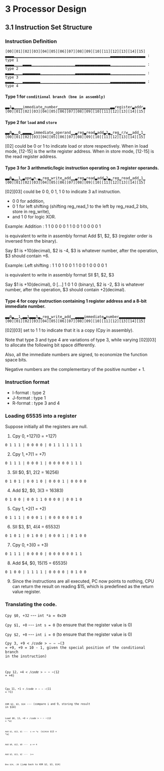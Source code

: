 # 3 Processor Design
## 3.1 Instruction Set Structure
### Instruction Definition
```
[00][01][02][03][04][05][06][07][08][09][10][11][12][13][14][15]
▃▃▃▃▁▁▁▁▁▁▁▁▁▁▁▁▁▁▁▁▁▁▁▁▁▁▁▁▁▁▁▁▁▁▁▁▁▁▁▁▁▁▁▁▁▁▁▁▃▃▃▃▃▃▃▃▃▃▃▃▃▃▃▃ : type 1
▃▃▃▃▁▁▁▁▃▃▃▃▁▁▁▁▁▁▁▁▁▁▁▁▁▁▁▁▁▁▁▁▃▃▃▃▃▃▃▃▃▃▃▃▃▃▃▃▁▁▁▁▁▁▁▁▁▁▁▁▁▁▁▁ : type 2
▃▃▃▃▁▁▁▁▃▃▃▃▃▃▃▃▁▁▁▁▁▁▁▁▁▁▁▁▁▁▁▁▃▃▃▃▃▃▃▃▃▃▃▃▃▃▃▃▁▁▁▁▁▁▁▁▁▁▁▁▁▁▁▁ : type 3
▃▃▃▃▁▁▁▁▃▃▃▃▃▃▃▃▁▁▁▁▁▁▁▁▁▁▁▁▁▁▁▁▁▁▁▁▁▁▁▁▁▁▁▁▁▁▁▁▃▃▃▃▃▃▃▃▃▃▃▃▃▃▃▃ : type 4
```
#### Type 1 for <code>conditional branch (bne in assembly)</code>
```
▃▃1▃▁▁▁▁immediate▁number▁▁▁▁▁▁▁▁▁▁▁▁▁▁▁▁▁▁▁▁▁▁▁▁▃▃register▃addr▃
[00][01][02][03][04][05][06][07][08][09][10][11][12][13][14][15]
```
#### Type 2 for <code>load</code> and <code>store</code>
```
▃▃0▃▁▁0▁▃▃▃▃▁immediate▁operand▁▁▃reg▃read▃add▃2▃▁reg▁r/w▁▁add▁1▁
[00][01][02][03][04][05][06][07][08][09][10][11][12][13][14][15]
```
[02] could be 0 or 1 to indicate load or store respectively.
When in load mode, [12-15] is the write register address.
When in store mode, [12-15] is the read register address.

#### Type 3 for 3 arithmetic/logic instruction operating on 3 register operands.
```
▃▃0▃▁▁1▁▃ope▃n.▃▁reg▁write▁add▁▁▃reg▃read▃add▃2▃▁reg▁read▁add▁1▁
[00][01][02][03][04][05][06][07][08][09][10][11][12][13][14][15]
```
[02][03] could be 0 0, 0 1, 1 0 to indicate 3 a/l instruction.
+ 0 0 for addition, 
+ 0 1 for left shifting (shifting reg_read_1 to the left by reg_read_2 bits, store in reg_write), 
+ and 1 0 for logic XOR.

Example: Addition : 1 1 0 0 0 0 1 1 0 0 1 0 0 0 0 1 

is equivalent to write in assembly format Add $1, $2, $3 (register order is inversed from the binary).

Say $1 is +10(decimal), $2 is -4, $3 is whatever number, after the operation, $3 should contain +6.

Example: Left shifting : 1 1 0 1 0 0 1 1 0 0 1 0 0 0 0 1 

is equivalent to write in assembly format Sll $1, $2, $3

Say $1 is +10(decimal), 0 [...] 1 0 1 0 (binary), $2 is -2, $3 is whatever number, after the operation, $3 should contain +2(decimal).

#### Type 4 for copy instruction containing 1 register address and a 8-bit immediate number.
```
▃▃0▃▁▁1▁▃▃1▃▃▃1▃▁reg▁write▁add▁▁▃▃▃▃immediate▃number▃▃▃▃▃▃▃▃▃▃▃▃
[00][01][02][03][04][05][06][07][08][09][10][11][12][13][14][15]
```
[02][03] set to 1 1 to indicate that it is a copy (Cpy in assembly).

Note that type 3 and type 4 are variations of type 3, while varying [02][03] to allocate the following bit space differently.

Also, all the immediate numbers are signed, to economize the function space bits.

Negative numbers are the complementary of the positive number + 1.

### Instruction format

+ I-format : type 2
+ J-format : type 1
+ R-format : type 3 and 4

### Loading 65535 into a register

Suppose initially all the registers are null.

1. Cpy $0, +127 ($0 = +127)

<code>0 1 1 1 | 0 0 0 0 | 0 1 1 1 1 1 1 1</code>

2. Cpy $1, +7  ($1 = +7)

<code>0 1 1 1 | 0 0 0 1 | 0 0 0 0 0 1 1 1</code>

3. Sll $0, $1, $2 ($2 = 16256)

<code>0 1 0 1 | 0 0 1 0 | 0 0 0 1 | 0 0 0 0</code>

4. Add $2, $0, $3 ($3 = 16383)

<code>0 1 0 0 | 0 0 1 1 0 0 0 0 | 0 0 1 0</code>

5. Cpy $1, +2 ($1 = +2)

<code>0 1 1 1 | 0 0 0 1 | 0 0 0 0 0 0 1 0</code>

6. Sll $3, $1, $4 ($4 = 65532)

<code>0 1 0 1 | 0 1 0 0 | 0 0 0 1 | 0 1 0 0</code>

7. Cpy $0, +3 ($0 = +3)

<code>0 1 1 1 | 0 0 0 0 | 0 0 0 0 0 0 1 1</code>

8. Add $4, $0, $15 ($15 = 65535)

<code>0 1 0 0 | 1 1 1 1 | 0 0 0 0 | 0 1 0 0</code>

9. Since the instructions are all executed, PC now points to nothing, CPU can return the result on reading $15, which is predefined as the return value register.

### Translating the code.

<code>Cpy $0, +32</code>  --- <code>int *a = 0x20</code> 

<code>Cpy $1, +0</code> --- <code>int s = 0</code> (to ensure that the register value is 0)

<code>Cpy $2, +0</code> --- <code>int i = 0</code> (to ensure that the register value is 0)

<code>Cpy $3, +9</code> --- ($3 = +9, +9 = 10 - 1, given the special position of the conditional branch in the instruction)

<code>Cpy $12, +4</code> --- ($12 = +4)

<code>Cpy $11, +1</code> --- ($11 = +1)

<code>XOR $2, $3, $14</code> --- (compare i and 9, storing the result in $14)

<code>Load $0, $13, +0</code> --- ($13 = *a)

<code>Add $1, $13, $1</code> --- <code> s += *a </code> (since $13 = *a)

<code>Add $0, $12, $0</code> --- <code> a += 4 </code>

<code>Add $2, $11, $2</code> --- <code> i++ </code>

<code>Bne $14, -20</code> (jump back to XOR $2, $3, $14)

